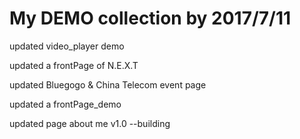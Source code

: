 # My DEMO collection    by 2017/7/11

updated video_player demo

updated a frontPage of N.E.X.T

updated Bluegogo & China Telecom event page

updated a frontPage_demo

updated page about me v1.0 --building